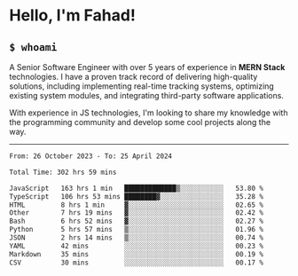 <h1>Hello, I'm Fahad!</h1>

<h2><code>$ whoami</code></h2>

A Senior Software Engineer with over 5 years of experience in **MERN Stack** technologies. I have a proven track record of delivering high-quality solutions, including implementing real-time tracking systems, optimizing existing system modules, and integrating third-party software applications.

With experience in JS technologies, I'm looking to share my knowledge with the programming community and develop some cool projects along the way.

---

<!--START_SECTION:waka-->

```txt
From: 26 October 2023 - To: 25 April 2024

Total Time: 302 hrs 59 mins

JavaScript   163 hrs 1 min   █████████████▒░░░░░░░░░░░   53.80 %
TypeScript   106 hrs 53 mins ████████▓░░░░░░░░░░░░░░░░   35.28 %
HTML         8 hrs 1 min     ▓░░░░░░░░░░░░░░░░░░░░░░░░   02.65 %
Other        7 hrs 19 mins   ▓░░░░░░░░░░░░░░░░░░░░░░░░   02.42 %
Bash         6 hrs 52 mins   ▓░░░░░░░░░░░░░░░░░░░░░░░░   02.27 %
Python       5 hrs 57 mins   ▒░░░░░░░░░░░░░░░░░░░░░░░░   01.96 %
JSON         2 hrs 14 mins   ▒░░░░░░░░░░░░░░░░░░░░░░░░   00.74 %
YAML         42 mins         ░░░░░░░░░░░░░░░░░░░░░░░░░   00.23 %
Markdown     35 mins         ░░░░░░░░░░░░░░░░░░░░░░░░░   00.19 %
CSV          30 mins         ░░░░░░░░░░░░░░░░░░░░░░░░░   00.17 %
```

<!--END_SECTION:waka-->

<!--
**heyFahad/heyFahad** is a ✨ _special_ ✨ repository because its `README.md` (this file) appears on your GitHub profile.

Here are some ideas to get you started:

- 🔭 I’m currently working on ...
- 🌱 I’m currently learning ...
- 👯 I’m looking to collaborate on ...
- 🤔 I’m looking for help with ...
- 💬 Ask me about ...
- 📫 How to reach me: ...
- 😄 Pronouns: ...
- ⚡ Fun fact: ...
-->
